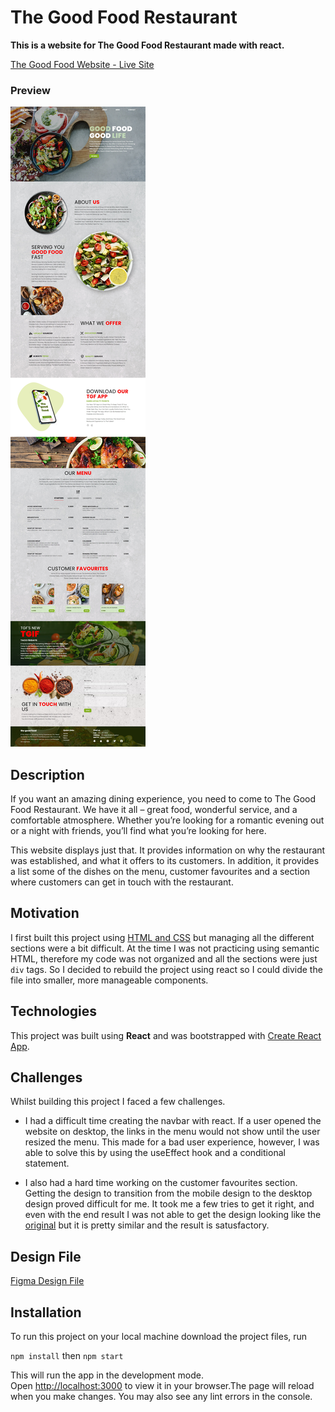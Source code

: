 # The Good Food Restaurant

**This is a website for The Good Food Restaurant made with react.**

[The Good Food Website - Live Site](https://thegoodfood.vercel.app/)

### **Preview**

![The Good Food](/src/images/Web%20capture_13-6-2022_181540_localhost.jpeg)

## Description

If you want an amazing dining experience, you need to come to The Good Food Restaurant. We have it all – great food, wonderful service, and a comfortable atmosphere. Whether you’re looking for a romantic evening out or a night with friends, you’ll find what you’re looking for here.

This website displays just that. It provides information on why the restaurant was established, and what it offers to its customers. In addition, it provides a list some of the dishes on the menu, customer favourites and a section where customers can get in touch with the restaurant.

## Motivation

I first built this project using [HTML and CSS](https://github.com/m-oniqu3/thegoodfoodproject) but managing all the different sections were a bit difficult. At the time I was not practicing using semantic HTML, therefore my code was not organized and all the sections were just `div` tags.
So I decided to rebuild the project using react so I could divide the file into smaller, more manageable components.

## Technologies

This project was built using **React** and was bootstrapped with [Create React App](https://github.com/facebook/create-react-app).

## Challenges

Whilst building this project I faced a few challenges.

- I had a difficult time creating the navbar with react. If a user opened the website on desktop, the links in the menu would not show until the user resized the menu. This made for a bad user experience, however, I was able to solve this by using the useEffect hook and a conditional statement.

- I also had a hard time working on the customer favourites section. Getting the design to transition from the mobile design to the desktop design proved difficult for me. It took me a few tries to get it right, and even with the end result I was not able to get the design looking like the [original](https://www.figma.com/file/T1bxEjwZDoPu19u9I9iQAF/the-good-food?node-id=303%3A2) but it is pretty similar and the result is satusfactory.

## Design File

[Figma Design File](https://www.figma.com/file/T1bxEjwZDoPu19u9I9iQAF/the-good-food?node-id=303%3A2)

## Installation

To run this project on your local machine download the project files, run

`npm install` then `npm start`

This will run the app in the development mode.\
Open [http://localhost:3000](http://localhost:3000) to view it in your browser.The page will reload when you make changes. You may also see any lint errors in the console.
